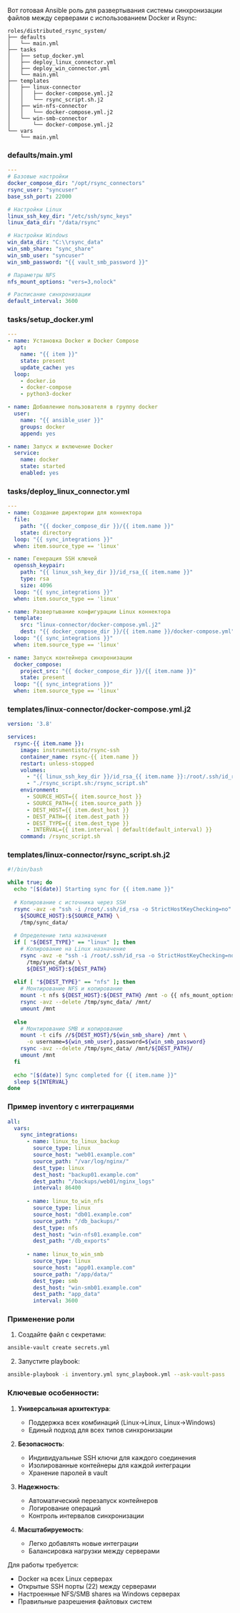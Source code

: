 Вот готовая Ansible роль для развертывания системы синхронизации файлов между серверами с использованием Docker и Rsync:

```
roles/distributed_rsync_system/
├── defaults
│   └── main.yml
├── tasks
│   ├── setup_docker.yml
│   ├── deploy_linux_connector.yml
│   ├── deploy_win_connector.yml
│   └── main.yml
├── templates
│   ├── linux-connector
│   │   ├── docker-compose.yml.j2
│   │   └── rsync_script.sh.j2
│   ├── win-nfs-connector
│   │   └── docker-compose.yml.j2
│   └── win-smb-connector
│       └── docker-compose.yml.j2
└── vars
    └── main.yml
```

### defaults/main.yml

```yaml
---
# Базовые настройки
docker_compose_dir: "/opt/rsync_connectors"
rsync_user: "syncuser"
base_ssh_port: 22000

# Настройки Linux
linux_ssh_key_dir: "/etc/ssh/sync_keys"
linux_data_dir: "/data/rsync"

# Настройки Windows
win_data_dir: "C:\\rsync_data"
win_smb_share: "sync_share"
win_smb_user: "syncuser"
win_smb_password: "{{ vault_smb_password }}"

# Параметры NFS
nfs_mount_options: "vers=3,nolock"

# Расписание синхронизации
default_interval: 3600
```

### tasks/setup_docker.yml

```yaml
---
- name: Установка Docker и Docker Compose
  apt:
    name: "{{ item }}"
    state: present
    update_cache: yes
  loop:
    - docker.io
    - docker-compose
    - python3-docker

- name: Добавление пользователя в группу docker
  user:
    name: "{{ ansible_user }}"
    groups: docker
    append: yes

- name: Запуск и включение Docker
  service:
    name: docker
    state: started
    enabled: yes
```

### tasks/deploy_linux_connector.yml

```yaml
---
- name: Создание директории для коннектора
  file:
    path: "{{ docker_compose_dir }}/{{ item.name }}"
    state: directory
  loop: "{{ sync_integrations }}"
  when: item.source_type == 'linux'

- name: Генерация SSH ключей
  openssh_keypair:
    path: "{{ linux_ssh_key_dir }}/id_rsa_{{ item.name }}"
    type: rsa
    size: 4096
  loop: "{{ sync_integrations }}"
  when: item.source_type == 'linux'

- name: Развертывание конфигурации Linux коннектора
  template:
    src: "linux-connector/docker-compose.yml.j2"
    dest: "{{ docker_compose_dir }}/{{ item.name }}/docker-compose.yml"
  loop: "{{ sync_integrations }}"
  when: item.source_type == 'linux'

- name: Запуск контейнера синхронизации
  docker_compose:
    project_src: "{{ docker_compose_dir }}/{{ item.name }}"
    state: present
  loop: "{{ sync_integrations }}"
  when: item.source_type == 'linux'
```

### templates/linux-connector/docker-compose.yml.j2

```yaml
version: '3.8'

services:
  rsync-{{ item.name }}:
    image: instrumentisto/rsync-ssh
    container_name: rsync-{{ item.name }}
    restart: unless-stopped
    volumes:
      - "{{ linux_ssh_key_dir }}/id_rsa_{{ item.name }}:/root/.ssh/id_rsa"
      - "./rsync_script.sh:/rsync_script.sh"
    environment:
      - SOURCE_HOST={{ item.source_host }}
      - SOURCE_PATH={{ item.source_path }}
      - DEST_HOST={{ item.dest_host }}
      - DEST_PATH={{ item.dest_path }}
      - DEST_TYPE={{ item.dest_type }}
      - INTERVAL={{ item.interval | default(default_interval) }}
    command: /rsync_script.sh
```

### templates/linux-connector/rsync_script.sh.j2

```bash
#!/bin/bash

while true; do
  echo "[$(date)] Starting sync for {{ item.name }}"
  
  # Копирование с источника через SSH
  rsync -avz -e "ssh -i /root/.ssh/id_rsa -o StrictHostKeyChecking=no" \
    ${SOURCE_HOST}:${SOURCE_PATH} \
    /tmp/sync_data/
    
  # Определение типа назначения
  if [ "${DEST_TYPE}" == "linux" ]; then
    # Копирование на Linux назначение
    rsync -avz -e "ssh -i /root/.ssh/id_rsa -o StrictHostKeyChecking=no" \
      /tmp/sync_data/ \
      ${DEST_HOST}:${DEST_PATH}
      
  elif [ "${DEST_TYPE}" == "nfs" ]; then
    # Монтирование NFS и копирование
    mount -t nfs ${DEST_HOST}:${DEST_PATH} /mnt -o {{ nfs_mount_options }}
    rsync -avz --delete /tmp/sync_data/ /mnt/
    umount /mnt
    
  else
    # Монтирование SMB и копирование
    mount -t cifs //${DEST_HOST}/${win_smb_share} /mnt \
      -o username=${win_smb_user},password=${win_smb_password}
    rsync -avz --delete /tmp/sync_data/ /mnt/${DEST_PATH}/
    umount /mnt
  fi
  
  echo "[$(date)] Sync completed for {{ item.name }}"
  sleep ${INTERVAL}
done
```

### Пример inventory с интеграциями

```yaml
all:
  vars:
    sync_integrations:
      - name: linux_to_linux_backup
        source_type: linux
        source_host: "web01.example.com"
        source_path: "/var/log/nginx/"
        dest_type: linux
        dest_host: "backup01.example.com"
        dest_path: "/backups/web01/nginx_logs"
        interval: 86400
        
      - name: linux_to_win_nfs
        source_type: linux
        source_host: "db01.example.com"
        source_path: "/db_backups/"
        dest_type: nfs
        dest_host: "win-nfs01.example.com"
        dest_path: "/db_exports"
        
      - name: linux_to_win_smb
        source_type: linux
        source_host: "app01.example.com"
        source_path: "/app/data/"
        dest_type: smb
        dest_host: "win-smb01.example.com"
        dest_path: "app_data"
        interval: 3600
```

### Применение роли

1. Создайте файл с секретами:
```bash
ansible-vault create secrets.yml
```

2. Запустите playbook:
```bash
ansible-playbook -i inventory.yml sync_playbook.yml --ask-vault-pass
```

### Ключевые особенности:

1. **Универсальная архитектура**:
   - Поддержка всех комбинаций (Linux->Linux, Linux->Windows)
   - Единый подход для всех типов синхронизации

2. **Безопасность**:
   - Индивидуальные SSH ключи для каждого соединения
   - Изолированные контейнеры для каждой интеграции
   - Хранение паролей в vault

3. **Надежность**:
   - Автоматический перезапуск контейнеров
   - Логирование операций
   - Контроль интервалов синхронизации

4. **Масштабируемость**:
   - Легко добавлять новые интеграции
   - Балансировка нагрузки между серверами

Для работы требуется:
- Docker на всех Linux серверах
- Открытые SSH порты (22) между серверами
- Настроенные NFS/SMB shares на Windows серверах
- Правильные разрешения файловых систем